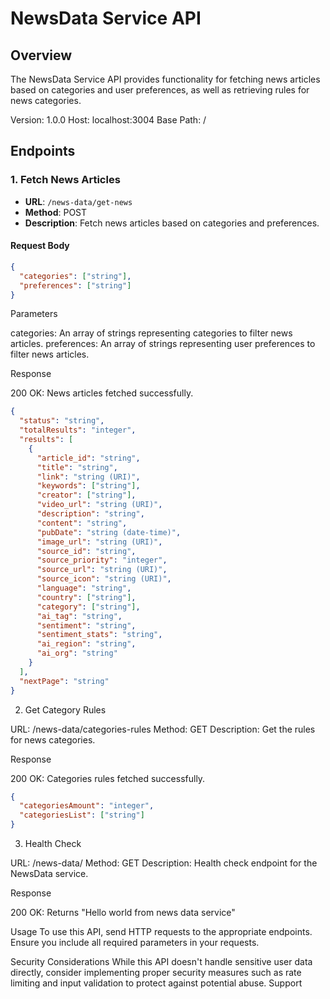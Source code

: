 # NewsData Service API

## Overview
The NewsData Service API provides functionality for fetching news articles based on categories and user preferences, as well as retrieving rules for news categories.

Version: 1.0.0
Host: localhost:3004
Base Path: /

## Endpoints

### 1. Fetch News Articles
- **URL**: `/news-data/get-news`
- **Method**: POST
- **Description**: Fetch news articles based on categories and preferences.

#### Request Body
```json
{
  "categories": ["string"],
  "preferences": ["string"]
}
```
Parameters

categories: An array of strings representing categories to filter news articles.
preferences: An array of strings representing user preferences to filter news articles.

Response

200 OK: News articles fetched successfully.

```json
{
  "status": "string",
  "totalResults": "integer",
  "results": [
    {
      "article_id": "string",
      "title": "string",
      "link": "string (URI)",
      "keywords": ["string"],
      "creator": ["string"],
      "video_url": "string (URI)",
      "description": "string",
      "content": "string",
      "pubDate": "string (date-time)",
      "image_url": "string (URI)",
      "source_id": "string",
      "source_priority": "integer",
      "source_url": "string (URI)",
      "source_icon": "string (URI)",
      "language": "string",
      "country": ["string"],
      "category": ["string"],
      "ai_tag": "string",
      "sentiment": "string",
      "sentiment_stats": "string",
      "ai_region": "string",
      "ai_org": "string"
    }
  ],
  "nextPage": "string"
}
```

2. Get Category Rules

URL: /news-data/categories-rules
Method: GET
Description: Get the rules for news categories.

Response

200 OK: Categories rules fetched successfully.

```json
{
  "categoriesAmount": "integer",
  "categoriesList": ["string"]
}
```

3. Health Check

URL: /news-data/
Method: GET
Description: Health check endpoint for the NewsData service.

Response

200 OK: Returns "Hello world from news data service"

Usage
To use this API, send HTTP requests to the appropriate endpoints. Ensure you include all required parameters in your requests.

Security Considerations
While this API doesn't handle sensitive user data directly, consider implementing proper security measures such as rate limiting and input validation to protect against potential abuse.
Support
